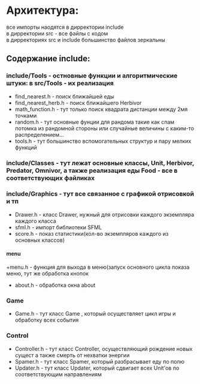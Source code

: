 # Архитектура:  
все импорты наодятся в дирректории include  
в дирректории src - все файлы с кодом  
в дирректориях src и include большинство файлов зеркальны  

## Содержание include:
### include/Tools - остновные функции и алгоритмические штуки: в src/Tools - их реализация   
+ find_nearest.h - поиск ближайшей еды   
+ find_nearest_herb.h - поиск ближайшего Herbivor  
+ math_function.h - тут только поиск квадрата дистанции между 2мя точками  
+ random.h - тут основные фунции для рандома такие как спам потомка из рандомной стороны или случайные величины с каким-то распределением...  
+ tools.h - тут большинство вспомогательных структур и пару мелких функций  

### include/Classes - тут лежат основные классы, Unit, Herbivor, Predator, Omnivor, а также реализация еды Food - все в соответствующих файликах

### include/Graphics - тут все связанное с графикой отрисовкой и тп  
+ Drawer.h - класс Drawer, нужный для отрисовки каждого экземпляра каждого класса
+ sfml.h - импорт библиотеки SFML
+ score.h - показ статистики(кол-во экземпляров каждого из основных классов)
#### menu
+menu.h - функция для выхода в меню(запуск основного цикла показа меню, тут же обработка кнопок
+ about.h - обработка окна about

### Game
+ Game.h - тут класс Game , который осуществляет цикл игры и обработку всех события

### Control
+ Controller.h - тут класс Controller, осуществляющий рождение новых сущест а также смерть от нехватки энергии
+ Spamer.h - тут класс Spamer, который разбрасывает еду по полю
+ Updater.h - тут класс Updater, который сдвигает всех Unit'ов по соответствующим направлениям
  		

